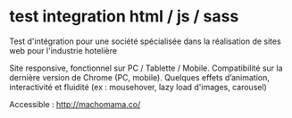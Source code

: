 # test integration html / js / sass

Test d'intégration pour une société spécialisée dans la réalisation de sites web pour l'industrie hotelière

Site responsive, fonctionnel sur PC / Tablette / Mobile.
Compatibilité sur la dernière version de Chrome (PC, mobile).
Quelques effets d’animation, interactivité et fluidité (ex : mousehover, lazy load d'images, carousel)

Accessible : http://machomama.co/
 
